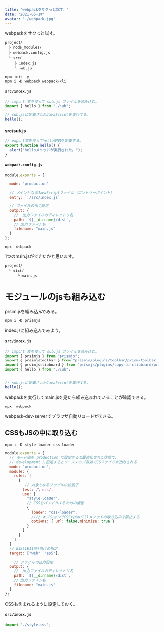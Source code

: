 ```yaml
---
title: "webpackをサクっと試す。"
date: "2021-05-18"
avatar: './webpack.jpg'
---
```


webpackをサクっと試す。

```none
project/
　├ node_modules/
　├ webpack.config.js
　└ src/
　 　├ index.js
　 　└ sub.js
```

```npm
npm init -y
npm i -D webpack webpack-cli
```
#### **`src/index.js`**

```javascript
// import 文を使って sub.js ファイルを読み込む。
import { hello } from "./sub";

// sub.jsに定義されたJavaScriptを実行する。
hello();
```

#### **src/sub.js**
```javascript
// export文を使ってhello関数を定義する。
export function hello() {
  alert("helloメソッドが実行された。");
}
```

#### **`webpack.config.js`**
```javascript
module.exports = {

  mode: "production"

  // メインとなるJavaScriptファイル（エントリーポイント）
  entry: `./src/index.js`,

  // ファイルの出力設定
  output: {
    //  出力ファイルのディレクトリ名
    path: `${__dirname}/dist`,
    // 出力ファイル名
    filename: "main.js"
  }
};
```

```npm
npx  webpack
```

1つのmain.jsができたかと思います。
```none
project/
　└ dist/
　    └ main.js
```

# モジュールのjsも組み込む

prsim.jsを組み込んでみる。
```none
npm i -D prismjs
```

index.jsに組み込んでみよう。
#### **`src/index.js`**
```javascript
// import 文を使って sub.js ファイルを読み込む。
import { prsimjs } from "prismjs";
import { prsimjstoolbar } from "prismjs/plugins/toolbar/prism-toolbar.js";
import { prsimjsclipboard } from "prismjs/plugins/copy-to-clipboard/prism-copy-to-clipboard.js"
import { hello } from "./sub";


// sub.jsに定義されたJavaScriptを実行する。
hello();
```

webpackを実行してmain.jsを見たら組み込まれていることが確認できる。
```npm
npx  webpack
```



webpack-dev-serverでブラウザ自動リロードができる。

## CSSもJSの中に取り込む

```npm
npm i -D style-loader css-loader
```

```js
module.exports = {
  // モード値を production に設定すると最適化された状態で、
  // development に設定するとソースマップ有効でJSファイルが出力される
  mode: "production",
  module: {
    rules: [
      {
         // 対象となるファイルの拡張子
        test: /\.css/,
        use: [
          "style-loader",
          // CSSをバンドルするための機能
          {
            loader: "css-loader",
            //// オプションでCSS内のurl()メソッドの取り込みを禁止する
            options: { url: false,minimize: true }
          }
        ]
      }
    ]
  }
  // ES5(IE11等)向けの指定
  target: ["web", "es5"],

    // ファイルの出力設定
  output: {
    //  出力ファイルのディレクトリ名
    path: `${__dirname}/dist`,
    // 出力ファイル名
    filename: "main.js"
  }
};
```

CSSも含まれるように設定しておく。
#### **`src/index.js`**
```javascript
import "./style.css";
```

